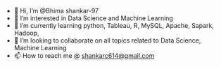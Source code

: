 - 👋 Hi, I’m @Bhima shankar-97
- 👀 I’m interested in Data Science and Machine Learning 
- 🌱 I’m currently learning python, Tableau, R, MySQL, Apache, Sapark, Hadoop,
- 💞️ I’m looking to collaborate on all topics related to Data Science, Machine Learning
- 📫 How to reach me @ shankarc614@gmail.com

<!---
Bhimashankar-97/Bhimashankar-97 is a ✨ special ✨ repository because its `README.md` (this file) appears on your GitHub profile.
You can click the Preview link to take a look at your changes.
--->
